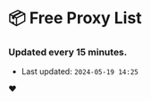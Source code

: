 # :package: Free Proxy List
### Updated every 15 minutes.

- Last updated: `2024-05-19 14:25`

:heart:
